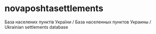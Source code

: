 # novaposhtasettlements
База населених пунктів України / База населенных пунктов Украины / Ukrainian settlements database
